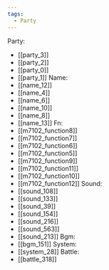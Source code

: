 ```yaml
---
tags:
  - Party
---
```

Party:
- [[party_3]]
- [[party_2]]
- [[party_0]]
- [[party_1]]
Name:
- [[name_12]]
- [[name_4]]
- [[name_6]]
- [[name_10]]
- [[name_8]]
- [[name_13]]
Fn:
- [[m7102_function8]]
- [[m7102_function7]]
- [[m7102_function6]]
- [[m7102_function5]]
- [[m7102_function9]]
- [[m7102_function11]]
- [[m7102_function10]]
- [[m7102_function12]]
Sound:
- [[sound_108]]
- [[sound_133]]
- [[sound_39]]
- [[sound_154]]
- [[sound_216]]
- [[sound_563]]
- [[sound_213]]
Bgm:
- [[bgm_151]]
System:
- [[system_28]]
Battle:
- [[battle_318]]
